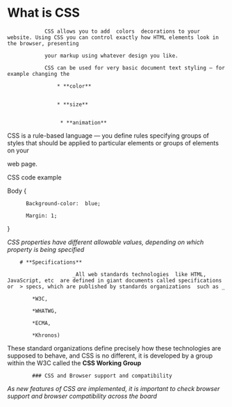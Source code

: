 # **What is CSS** 

                CSS allows you to add  colors  decorations to your website. Using CSS you can control exactly how HTML elements look in the browser, presenting 

                your markup using whatever design you like. 

                CSS can be used for very basic document text styling — for example changing the  

                    * **color** 
   

                    * **size**  
 

                     * **animation**  
 

 

CSS is a rule-based language — you define rules specifying groups of styles that should be applied to particular elements or groups of elements on your 

web page.   

 

CSS code example 
 

Body { 

          Background-color:  blue; 

          Margin: 1; 

} 

  

_CSS properties have different allowable values, depending on which property is being specified_ 

 

        # **Specifications** 

                         _All web standards technologies  like HTML,   JavaScript, etc  are defined in giant documents called specifications  or  > specs, which are published by standards organizations  such as _ 

            *W3C, 

            *WHATWG, 

            *ECMA, 

            *Khronos) 

 

These standard organizations define  precisely how these technologies are supposed to behave, and CSS is no different, it is developed by a group within the W3C called the **CSS Working Group**  

            ### CSS and Browser support and compatibility        

_As new features of CSS   are implemented, it is important  to       check browser  support and browser compatibility  across the board_  